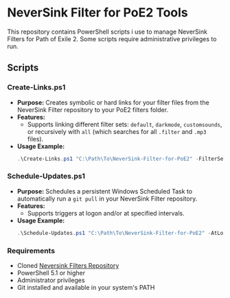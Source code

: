 # NeverSink Filter for PoE2 Tools

This repository contains PowerShell scripts i use to manage NeverSink Filters for Path of Exile 2. Some scripts require administrative privileges to run.

## Scripts

### Create-Links.ps1
- **Purpose:** Creates symbolic or hard links for your filter files from the NeverSink Filter repository to your PoE2 filters folder.
- **Features:**
  - Supports linking different filter sets: `default`, `darkmode`, `customsounds`, or recursively with `all` (which searches for all `.filter` and `.mp3` files).
- **Usage Example:**
  ```powershell
  .\Create-Links.ps1 "C:\Path\To\NeverSink-Filter-for-PoE2" -FilterSet default,darkmode
  ```

###  Schedule-Updates.ps1
- **Purpose:** Schedules a persistent Windows Scheduled Task to automatically run a `git pull` in your NeverSink Filter repository.
- **Features:**
  - Supports triggers at logon and/or at specified intervals.
- **Usage Example:**
  ```powershell
  .\Schedule-Updates.ps1 "C:\Path\To\NeverSink-Filter-for-PoE2" -AtLogon
  ```
### Requirements
- Cloned [Neversink Filters Repository](https://github.com/NeverSinkDev/NeverSink-Filter-for-PoE2)
- PowerShell 5.1 or higher
- Administrator privileges
- Git installed and available in your system's PATH

